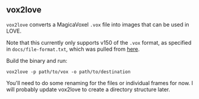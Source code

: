 ## vox2love

`vox2love` converts a MagicaVoxel `.vox` file into images that can be used
in LOVE.

Note that this currently only supports v150 of the `.vox` format, as specified
in `docs/file-format.txt`, which was pulled from [here][1].

Build the binary and run:

`vox2love -p path/to/vox -o path/to/destination`

You'll need to do some renaming for the files or individual frames for now.
I will probably update vox2love to create a directory structure later.

[1]: https://github.com/ephtracy/voxel-model
